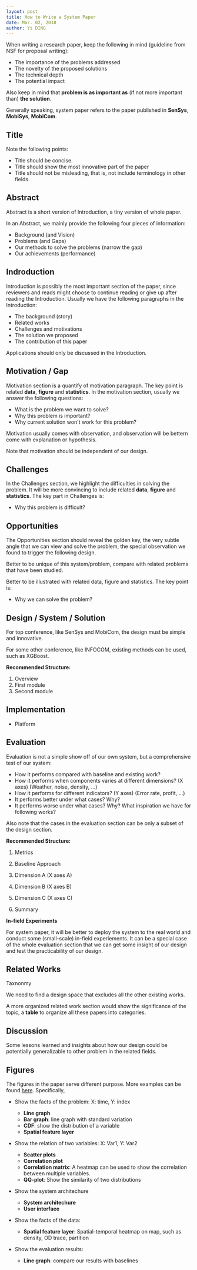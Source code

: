 ```yaml
---
layout: post
title: How to Write a System Paper
date: Mar. 02, 2018
author: Yi DING
---
```




When writing a research paper, keep the following in mind (guideline from NSF for proposal writing):

- The importance of the problems addressed
- The novelty of the proposed solutions
- The technical depth
- The potential impact

Also keep in mind that **problem is as important as** (if not more important than) **the solution**.

Generally speaking, system paper refers to the paper published in **SenSys**, **MobiSys**, **MobiCom**.

## Title

Note the following points:

* Title should be concise.
* Title should show the most innovative part of the paper
* Title should not be misleading, that is, not include terminology in other fields.


## Abstract

Abstract is a short version of Introduction, a tiny version of whole paper.

In an Abstract, we mainly provide the following four pieces of information:

* Background (and Vision)
* Problems (and Gaps)
* Our methods to solve the problems (narrow the gap)
* Our achievements (performance)

## Indroduction

Introduction is possibly the most important section of the paper, since reviewers and reads might choose to continue reading or give up after reading the Introduction. Usually we have the following paragraphs in the Introduction:

* The background (story)
* Related works
* Challenges and motivations
* The solution we proposed
* The contribution of this paper

Applications should only be discussed in the Introduction.

## Motivation / Gap

Motivation section is a quantify of motivation paragraph. The key point is related **data**, **figure** and **statistics**. In the motivation section, usually we answer the following questions:

* What is the problem we want to solve?
* Why this problem is important?
* Why current solution won't work for this problem?

Motivation usually comes with observation, and observation will be bettern come with explanation or hypothesis.

Note that motivation should be independent of our design.

## Challenges

In the Challenges section, we highlight the difficulties in solving the problem. It will be more convincing to include related **data**, **figure** and **statistics**. The key part in Challenges is:

* Why this problem is difficult?

## Opportunities

The Opportunities section should reveal the golden key, the very subtle angle that we can view and solve the problem, the special observation we found to trigger the following design. 

Better to be unique of this system/problem, compare with related problems that have been studied.

Better to be illustrated with related data, figure and statistics. The key point is:

* Why we can solve the problem?

## Design / System / Solution

For top conference, like SenSys and MobiCom, the design must be simple and innovative.

For some other conference, like INFOCOM, existing methods can be used, such as XGBoost. 

**Recommended Structure:**

1. Overview
2. First module
3. Second module

## Implementation

* Platform


## Evaluation

Evaluation is not a simple show off of our own system, but a comprehensive test of our system: 

* How it performs compared with baseline and existing work? 
* How it performs when components varies at different dimensions? (X axes) (Weather, noise, density, ...)
* How it performs for different indicators? (Y axes) (Error rate, profit, ...)
* It performs better under what cases? Why?
* It performs worse under what cases? Why? What inspiration we have for following works?

Also note that the cases in the evaluation section can be only a subset of the design section.

**Recommended Structure:**

1. Metrics

2. Baseline Approach

3. Dimension A (X axes A)

4. Dimension B (X axes B)

5. Dimension C (X axes C)

6. Summary

**In-field Experiments**

For system paper, it will be better to deploy the system to the real world and conduct some (small-scale) in-field experiements. It can be a special case of the whole evaluation section that we can get some insight of our design and test the practicability of our design.


## Related Works

Taxnonmy

We need to find a design space that excludes all the other existing works.

A more organized related work section would show the significance of the topic, a **table** to organize all these papers into categories. 

## Discussion

Some lessons learned and insights about how our design could be potentially generalizable to other problem in the related fields.



## Figures

The figures in the paper serve different purpose. More examples can be found [here](https://github.com/dymodi/dymodi.github.io/blob/master/Research/Writing/How-to-Make-a-Figure.md). Specifically,

* Show the facts of the problem: X: time, Y: index
  * **Line graph**
  * **Bar graph**: line graph with standard variation
  * **CDF**: show the distribution of a variable
  * **Spatial feature layer**
* Show the relation of two variables:  X: Var1, Y: Var2
  * **Scatter plots**
  * **Correlation plot**
  * **Correlation matrix**: A heatmap can be used to show the correlation between multiple variables.
  * **QQ-plot**: Show the similarity of two distributions

* Show the system architechure
  * **System architechure**
  * **User interface**
* Show the facts of the data:
  * **Spatial feature layer**: Spatial-temporal heatmap on map, such as density, OD trace, partition
* Show the evaluation results:
  * **Line graph**: compare our results with baselines

